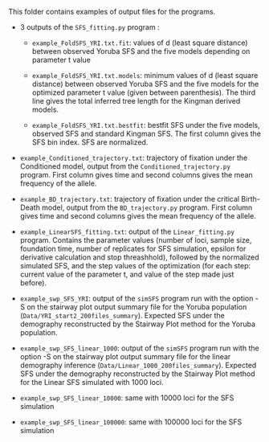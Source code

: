 This folder contains examples of output files for the programs.

- 3 outputs of the `SFS_fitting.py` program :
  * `example_FoldSFS_YRI.txt.fit`: values of d (least square distance) between observed Yoruba SFS and the five models depending on parameter t value

  * `example_FoldSFS_YRI.txt.models`: minimum values of d (least square distance) between observed Yoruba SFS and the five models for the optimized parameter t value (given between parenthesis). The third line gives the total inferred tree length for the Kingman derived models. 

  * `example_FoldSFS_YRI.txt.bestfit`: bestfit SFS under the five models, observed SFS and standard Kingman SFS. The first column gives the SFS bin index. SFS are normalized.

- `example_Conditioned_trajectory.txt`: trajectory of fixation under the Conditioned model, output from the `Conditioned_trajectory.py` program. First column gives time and second columns gives the mean frequency of the allele.

- `example_BD_trajectory.txt`: trajectory of fixation under the critical Birth-Death model, output from the `BD_trajectory.py` program. First column gives time and second columns gives the mean frequency of the allele.

- `example_LinearSFS_fitting.txt`: output of the `Linear_fitting.py` program. Contains the parameter values (number of loci, sample size, foundation time, number of replicates for SFS simulation, epsilon for derivative calculation and stop threashhold), followed by the normalized simulated SFS, and the step values of the optimization (for each step: current value of the parameter t, and value of the step made just before).

- `example_swp_SFS_YRI`: output of the `simSFS` program run with the option -S on the stairway plot output summary file for the Yoruba population (`Data/YRI_start2_200files_summary`). Expected SFS under the demography reconstructed by the Stairway Plot method for the Yoruba population.

- `example_swp_SFS_linear_1000`: output of the `simSFS` program run with the option -S on the stairway plot output summary file for the linear demography inference (`Data/Linear_1000_200files_summary`). Expected SFS under the demography reconstructed by the Stairway Plot method for the Linear SFS simulated with 1000 loci.

- `example_swp_SFS_linear_10000`: same with 10000 loci for the SFS simulation

- `example_swp_SFS_linear_100000`: same with 100000 loci for the SFS simulation
